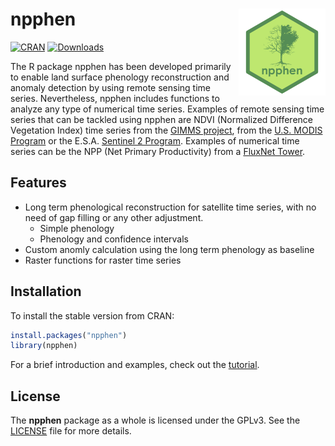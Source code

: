 # npphen <img src="man/figures/npphen_logo.png" align="right" height=139 alt="" />

<!-- badges: start -->
[![CRAN](https://www.r-pkg.org/badges/version/npphen)](https://CRAN.R-project.org/package=npphen)
[![Downloads](https://cranlogs.r-pkg.org/badges/grand-total/npphen)](https://www.pucv.cl/uuaa/site/edic/base/port/labgrs.html)


<!-- badges: end -->

The R package npphen has been developed primarily to enable land surface phenology reconstruction and anomaly detection by using remote sensing time series. Nevertheless, npphen includes functions to analyze any type of numerical time series. Examples of remote sensing time series that can be tackled using npphen are NDVI (Normalized Difference Vegetation Index) time series from the [GIMMS project](https://glam1.gsfc.nasa.gov/), from the [U.S. MODIS Program](https://modis.gsfc.nasa.gov/data/dataprod/mod13.php) or the E.S.A. [Sentinel 2 Program](https://scihub.copernicus.eu/dhus/#/home). Examples of numerical time series can be the NPP (Net Primary Productivity) from a [FluxNet Tower](https://daac.ornl.gov/cgi-bin/dataset_lister.pl?p=9).

## Features

* Long term phenological reconstruction for satellite time series, with no need of gap filling or any other adjustment.
  * Simple phenology
  * Phenology and confidence intervals
* Custom anomly calculation using the long term phenology as baseline
* Raster functions for raster time series
  

## Installation

To install the stable version from CRAN:

```r
install.packages("npphen")
library(npphen)

```

For a brief introduction and examples, check out the [tutorial](https://www.pucv.cl/uuaa/labgrs/proyectos/introduction-to-npphen-in-r).

## License

The **npphen** package as a whole is licensed under the GPLv3. See the [LICENSE](LICENSE) file for more details.
